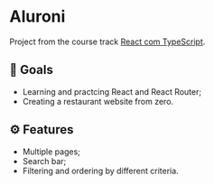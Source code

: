 # Aluroni

Project from the course track [React com TypeScript](https://www.alura.com.br/formacao-react-ts).

## 🎯 Goals

- Learning and practcing React and React Router;
- Creating a restaurant website from zero.

## ⚙️ Features 

- Multiple pages;
- Search bar;
- Filtering and ordering by different criteria.
